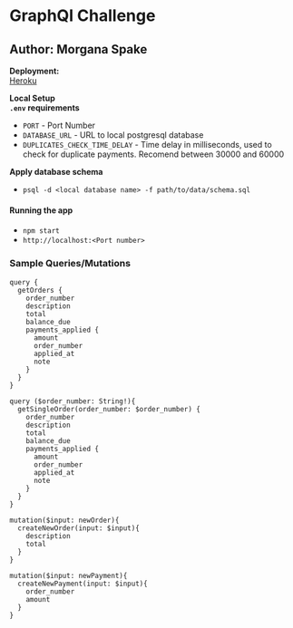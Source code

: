# GraphQl Challenge  
  
## Author: Morgana Spake  
  
**Deployment:**  
[Heroku](https://graphql-challenge.herokuapp.com/)  
  
**Local Setup**   
**`.env` requirements**  
* `PORT` - Port Number
* `DATABASE_URL` - URL to local postgresql database  
* `DUPLICATES_CHECK_TIME_DELAY` - Time delay in milliseconds, used to check for duplicate payments. Recomend between 30000 and 60000  
  
**Apply database schema**  
* `psql -d <local database name> -f path/to/data/schema.sql`  

#### Running the app
* `npm start`  
* `http://localhost:<Port number>`
  
### Sample Queries/Mutations  
  
```
query {
  getOrders {
    order_number
    description
    total
    balance_due
    payments_applied {
      amount
      order_number
      applied_at
      note
    }
  }
}

query ($order_number: String!){
  getSingleOrder(order_number: $order_number) {
    order_number
    description
    total
    balance_due
    payments_applied {
      amount
      order_number
      applied_at
      note
    }
  }
}

mutation($input: newOrder){
  createNewOrder(input: $input){
    description
    total
  }
}

mutation($input: newPayment){
  createNewPayment(input: $input){
    order_number
    amount
  }
}
```  